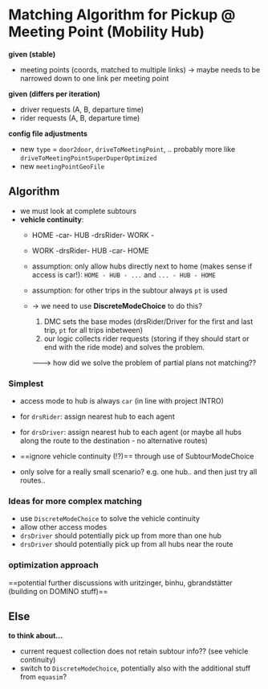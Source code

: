 # Matching Algorithm for Pickup @ Meeting Point (Mobility Hub)

**given (stable)**
- meeting points (coords, matched to multiple links) -> maybe needs to be narrowed down to one link per meeting point

**given (differs per iteration)**
- driver requests (A, B, departure time)
- rider requests (A, B, departure time)

**config file adjustments**
- new `type` = `door2door`, `driveToMeetingPoint`, .. probably more like `driveToMeetingPointSuperDuperOptimized`
- new `meetingPointGeoFile`

## Algorithm

- we must look at complete subtours
- **vehicle continuity**:
  - HOME -car- HUB -drsRider- WORK -
  - WORK -drsRider- HUB -car- HOME
  - assumption: only allow hubs directly next to home (makes sense if access is car!): `HOME - HUB - ...` and `... - HUB - HOME`
  - assumption: for other trips in the subtour always `pt` is used
  - -> we need to use **DiscreteModeChoice** to do this?
    1. DMC sets the base modes (drsRider/Driver for the first and last trip, `pt` for all trips inbetween)
    2. our logic collects rider requests (storing if they should start or end with the ride mode) and solves the problem.


    ---> how did we solve the problem of partial plans not matching??

### Simplest

- access mode to hub is always `car` (in line with project INTRO)
- for `drsRider`: assign nearest hub to each agent
- for `drsDriver`: assign nearest hub to each agent (or maybe all hubs along the route to the destination - no alternative routes)
- ==ignore vehicle continuity (!?)== through use of SubtourModeChoice

- only solve for a really small scenario? e.g. one hub.. and then just try all routes..

### Ideas for more complex matching

- use `DiscreteModeChoice` to solve the vehicle continuity
- allow other access modes
- `drsDriver` should potentially pick up from more than one hub
- `drsDriver` should potentially pick up from all hubs near the route

### optimization approach

==potential further discussions with uritzinger, binhu, gbrandstätter (building on DOMINO stuff)==

## Else

**to think about...**
- current request collection does not retain subtour info?? (see vehicle continuity)
- switch to `DiscreteModeChoice`, potentially also with the additional stuff from `equasim`?